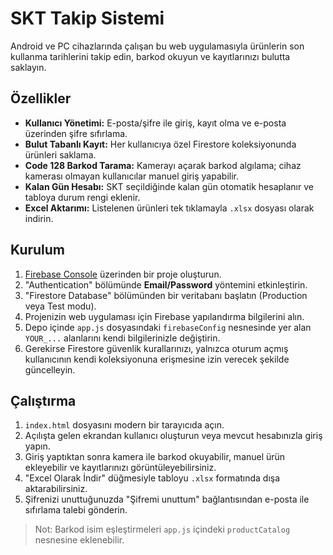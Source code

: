 # SKT Takip Sistemi

Android ve PC cihazlarında çalışan bu web uygulamasıyla ürünlerin son kullanma tarihlerini takip edin, barkod okuyun ve kayıtlarınızı bulutta saklayın.

## Özellikler

- **Kullanıcı Yönetimi:** E-posta/şifre ile giriş, kayıt olma ve e-posta üzerinden şifre sıfırlama.
- **Bulut Tabanlı Kayıt:** Her kullanıcıya özel Firestore koleksiyonunda ürünleri saklama.
- **Code 128 Barkod Tarama:** Kamerayı açarak barkod algılama; cihaz kamerası olmayan kullanıcılar manuel giriş yapabilir.
- **Kalan Gün Hesabı:** SKT seçildiğinde kalan gün otomatik hesaplanır ve tabloya durum rengi eklenir.
- **Excel Aktarımı:** Listelenen ürünleri tek tıklamayla `.xlsx` dosyası olarak indirin.

## Kurulum

1. [Firebase Console](https://console.firebase.google.com/) üzerinden bir proje oluşturun.
2. "Authentication" bölümünde **Email/Password** yöntemini etkinleştirin.
3. "Firestore Database" bölümünden bir veritabanı başlatın (Production veya Test modu).
4. Projenizin web uygulaması için Firebase yapılandırma bilgilerini alın.
5. Depo içinde `app.js` dosyasındaki `firebaseConfig` nesnesinde yer alan `YOUR_...` alanlarını kendi bilgilerinizle değiştirin.
6. Gerekirse Firestore güvenlik kurallarınızı, yalnızca oturum açmış kullanıcının kendi koleksiyonuna erişmesine izin verecek şekilde güncelleyin.

## Çalıştırma

1. `index.html` dosyasını modern bir tarayıcıda açın.
2. Açılışta gelen ekrandan kullanıcı oluşturun veya mevcut hesabınızla giriş yapın.
3. Giriş yaptıktan sonra kamera ile barkod okuyabilir, manuel ürün ekleyebilir ve kayıtlarınızı görüntüleyebilirsiniz.
4. "Excel Olarak İndir" düğmesiyle tabloyu `.xlsx` formatında dışa aktarabilirsiniz.
5. Şifrenizi unuttuğunuzda "Şifremi unuttum" bağlantısından e-posta ile sıfırlama talebi gönderin.

> Not: Barkod isim eşleştirmeleri `app.js` içindeki `productCatalog` nesnesine eklenebilir.

